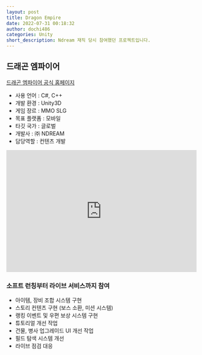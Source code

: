 ```yaml
---
layout: post
title: Dragon Empire
date: 2022-07-31 00:18:32
author: dochi486
categories: Unity
short_description: Ndream 재직 당시 참여했던 프로젝트입니다.
---
```


## 드래곤 엠파이어

[드래곤 엠파이어 공식 홈페이지](https://dragon.ndream.com/ko)
<br>

- 사용 언어 : C#, C++
- 개발 환경 : Unity3D
- 게임 장르 : MMO SLG
- 목표 플랫폼 : 모바일
- 타깃 국가 : 글로벌
- 개발사 : ㈜ NDREAM
- 담당역할 : 컨텐츠 개발

<div class="youtube-container">
<iframe width="500" height="320" src="https://www.youtube.com/embed/KLtGmIDtQA0" title="[Dragon Siege] Siege Edition" frameborder="0" allow="accelerometer; autoplay; clipboard-write; encrypted-media; gyroscope; picture-in-picture; web-share" allowfullscreen></iframe>
<br>
</div>

### 소프트 런칭부터 라이브 서비스까지 참여

- 아이템, 장비 조합 시스템 구현
- 스토리 컨텐츠 구현 (보스 소환, 미션 시스템)
- 랭킹 이벤트 및 우편 보상 시스템 구현
- 튜토리얼 개선 작업
- 건물, 병사 업그레이드 UI 개선 작업
- 필드 탐색 시스템 개선
- 라이브 점검 대응



